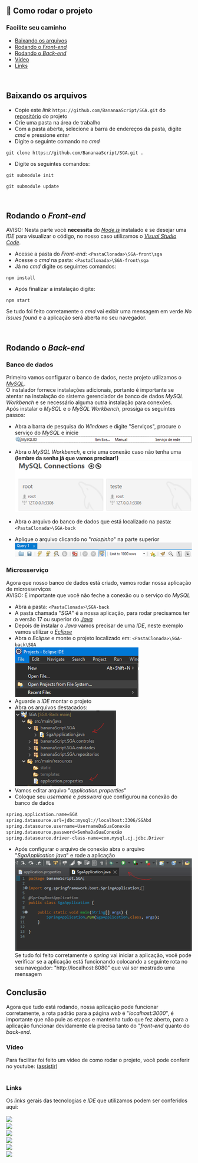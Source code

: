 ## :open_file_folder: Como rodar o projeto
### Facilite seu caminho
* [Baixando os arquivos](#BaixandoArquivos)
* [Rodando o *Front-end*](#RodandoFront)
* [Rodando o *Back-end*](#RodandoBack)
* [Vídeo](#video)
* [Links](#links)

<a name="BaixandoArquivos"/><br/>
## Baixando os arquivos
- Copie este *link* ```https://github.com/BananaaScript/SGA.git``` do [repositório](https://github.com/BananaaScript/SGA) do projeto
- Crie uma pasta na área de trabalho
- Com a pasta aberta, selecione a barra de endereços da pasta, digite *cmd* e pressione *enter*
- Digite o seguinte comando no *cmd*
```
git clone https://github.com/BananaaScript/SGA.git .
```
- Digite os seguintes comandos:
```
git submodule init
```
```
git submodule update
```
<a name="RodandoFront" /> <br/>
## Rodando o *Front-end*
AVISO: Nesta parte você **necessita** do [*Node.js*](https://nodejs.org/en/download/current) instalado e se desejar uma *IDE* para visualizar o código, no nosso caso utilizamos o [*Visual Studio Code*](https://code.visualstudio.com).
- Acesse a pasta do *Front-end*: ```<PastaClonada>\SGA-front\sga ```
- Acesse o *cmd* na pasta: ```<PastaClonada>\SGA-front\sga ```
- Já no *cmd* digite os seguintes comandos:
```
npm install
```
- Após finalizar a instalação digite:
```
npm start
```
Se tudo foi feito corretamente o *cmd* vai exibir uma mensagem em verde *No issues found* e a aplicação será aberta no seu navegador.

 <a name="RodandoBack"/><br/>
## Rodando o *Back-end*
### Banco de dados
Primeiro vamos configurar o banco de dados, neste projeto utilizamos o [*MySQL*](https://dev.mysql.com/downloads/installer/).<br/>
O instalador fornece instalações adicionais, portanto é importante se atentar na instalação do sistema gerenciador de banco de dados *MySQL Workbench* e se necessário alguma outra instalação para conexões.<br/> 
Após instalar o *MySQL* e o *MySQL Workbench*, prossiga os seguintes passos:
- Abra a barra de pesquisa do *Windows* e digite "Serviços", procure o serviço do *MySQL* e inicie ![image](https://github.com/BananaaScript/SGA/blob/main/Doc/Imgs/Sprint1/servicoMysql.png)
- Abra o *MySQL Workbench*, e crie uma conexão caso não tenha uma **(lembre da senha já que vamos precisar!)**![image](https://github.com/BananaaScript/SGA/blob/main/Doc/Imgs/Sprint1/mysqlConexoes.png)

- Abra o arquivo do banco de dados que está localizado na pasta: ```<PastaClonada>\SGA-back``` 
- Aplique o arquivo clicando no "*raiozinho*" na parte superior <br/> ![image](https://github.com/BananaaScript/SGA/blob/main/Doc/Imgs/Sprint1/MySQLrodar.png)
### Microsserviço
Agora que nosso banco de dados está criado, vamos rodar nossa aplicação de microsserviços<br/>
AVISO: É importante que você não feche a conexão ou o serviço do *MySQL*
- Abra a pasta: ```<PastaClonada>\SGA-back```
- A pasta chamada "*SGA*" é a nossa aplicação, para rodar precisamos ter a versão 17 ou superior do [*Java*](https://www.oracle.com/br/java/technologies/downloads/)
- Depois de instalar o *Java* vamos precisar de uma *IDE*, neste exemplo vamos utilizar o [*Eclipse*](https://eclipseide.org)
- Abra o *Eclipse* e monte o projeto localizado em: ```<PastaClonada>\SGA-back\SGA``` <br/> ![image](https://github.com/BananaaScript/SGA/blob/main/Doc/Imgs/Sprint1/abrirProjetoEclipse.png)
- Aguarde a *IDE* montar o projeto
- Abra os arquivos destacados: <br/>![image](https://github.com/BananaaScript/SGA/blob/main/Doc/Imgs/Sprint1/destaqueArquivos.png)
- Vamos editar arquivo "*application.properties*"
- Coloque seu *username* e *password* que configurou na conexão do banco de dados
```
spring.application.name=SGA
spring.datasource.url=jdbc:mysql://localhost:3306/SGAbd
spring.datasource.username=UsernameDaSuaConexão
spring.datasource.password=SenhaDaSuaConexão
spring.datasource.driver-class-name=com.mysql.cj.jdbc.Driver
```
- Após configurar o arquivo de conexão abra o arquivo "*SgaApplication.java*" e rode a aplicação <br/> ![image](https://github.com/BananaaScript/SGA/blob/main/Doc/Imgs/Sprint1/arquivosJava.png) <br/>
Se tudo foi feito corretamente o *spring* vai iniciar a aplicação, você pode verificar se a aplicação está funcionando colocando a seguinte rota no seu navegador: "http://localhost:8080" que vai ser mostrado uma mensagem

## Conclusão
Agora que tudo está rodando, nossa aplicação pode funcionar corretamente, a rota padrão para a página *web* é "*localhost:3000*", é importante que não pule as etapas e mantenha tudo que fez aberto, para a aplicação funcionar devidamente ela precisa tanto do "*front-end* quanto do *back-end*.
<a name="video"/><br/>
### Vídeo
Para facilitar foi feito um vídeo de como rodar o projeto, você pode conferir no youtube: ([assistir](https://youtu.be/JU2ztloM7h0))<br/>
<a name="links"/><br/>
### Links
Os *links* gerais das tecnologias e *IDE* que utilizamos podem ser conferidos aqui: <br/>
<br/>[![](https://img.shields.io/badge/Node%20js-339933?style=for-the-badge&logo=nodedotjs&logoColor=white)](https://nodejs.org/en)
<br/>[![](https://camo.githubusercontent.com/b0648ef7a9b6980ea27c1caaeb06d5c8503dbb4f9b4d9d7ca1df60a5edc14340/68747470733a2f2f696d672e736869656c64732e696f2f62616467652f6a6176612d2532334544384230302e7376673f7374796c653d666f722d7468652d6261646765266c6f676f3d6f70656e6a646b266c6f676f436f6c6f723d7768697465)](https://www.oracle.com/br/java/technologies/downloads/)
<br/>[![](https://img.shields.io/badge/Spring-6DB33F?style=for-the-badge&logo=spring&logoColor=white)](https://spring.io)
<br/>[![](https://img.shields.io/badge/MySQL-005C84?style=for-the-badge&logo=mysql&logoColor=white)](https://www.mysql.com/downloads/)
<br/>[![](https://img.shields.io/badge/VSCode-0078D4?style=for-the-badge&logo=visual%20studio%20code&logoColor=white)](https://code.visualstudio.com)
<br/>[![](https://img.shields.io/badge/Eclipse-2C2255?style=for-the-badge&logo=eclipse&logoColor=white)](https://eclipseide.org) 
